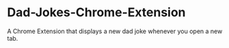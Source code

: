 # Dad-Jokes-Chrome-Extension
A Chrome Extension that displays a new dad joke whenever you open a new tab.
